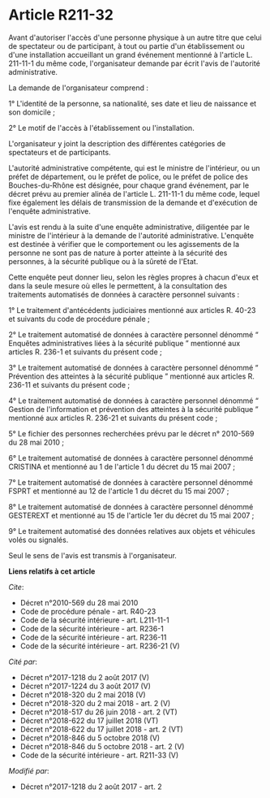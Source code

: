 # Article R211-32

Avant d'autoriser l'accès d'une personne physique à un autre titre que celui de spectateur ou de participant, à tout ou
partie d'un établissement ou d'une installation accueillant un grand événement mentionné à l'article L. 211-11-1 du même
code, l'organisateur demande par écrit l'avis de l'autorité administrative. 

La demande de l'organisateur comprend : 

1° L'identité de la personne, sa nationalité, ses date et lieu de naissance et son domicile ; 

2° Le motif de l'accès à l'établissement ou l'installation. 

L'organisateur y joint la description des différentes catégories de spectateurs et de participants. 

L'autorité administrative compétente, qui est le ministre de l'intérieur, ou un préfet de département, ou le préfet de
police, ou le préfet de police des Bouches-du-Rhône est désignée, pour chaque grand événement, par le décret prévu au premier
alinéa de l'article L. 211-11-1 du même code, lequel fixe également les délais de transmission de la demande et d'exécution
de l'enquête administrative. 

L'avis est rendu à la suite d'une enquête administrative, diligentée par le ministre de l'intérieur à la demande de
l'autorité administrative. L'enquête est destinée à vérifier que le comportement ou les agissements de la personne ne sont
pas de nature à porter atteinte à la sécurité des personnes, à la sécurité publique ou à la sûreté de l'Etat. 

Cette enquête peut donner lieu, selon les règles propres à chacun d'eux et dans la seule mesure où elles le permettent, à la
consultation des traitements automatisés de données à caractère personnel suivants : 

1° Le traitement d'antécédents judiciaires mentionné aux articles R. 40-23 et suivants du code de procédure pénale ; 

2° Le traitement automatisé de données à caractère personnel dénommé “ Enquêtes administratives liées à la sécurité publique
” mentionné aux articles R. 236-1 et suivants du présent code ; 

3° Le traitement automatisé de données à caractère personnel dénommé “ Prévention des atteintes à la sécurité publique ”
mentionné aux articles R. 236-11 et suivants du présent code ; 

4° Le traitement automatisé de données à caractère personnel dénommé “ Gestion de l'information et prévention des atteintes à
la sécurité publique ” mentionné aux articles R. 236-21 et suivants du présent code ; 

5° Le fichier des personnes recherchées prévu par le décret n° 2010-569 du 28 mai 2010 ; 

6° Le traitement automatisé de données à caractère personnel dénommé CRISTINA et mentionné au 1 de l'article 1 du décret du
15 mai 2007 ; 

7° Le traitement automatisé de données à caractère personnel dénommé FSPRT et mentionné au 12 de l'article 1 du décret du 15
mai 2007 ; 

8° Le traitement automatisé de données à caractère personnel dénommé GESTEREXT et mentionné au 15 de l'article 1er du décret
du 15 mai 2007 ; 

9° Le traitement automatisé des données relatives aux objets et véhicules volés ou signalés. 

Seul le sens de l'avis est transmis à l'organisateur.

**Liens relatifs à cet article**

_Cite_:

  - Décret n°2010-569 du 28 mai 2010
  - Code de procédure pénale - art. R40-23
  - Code de la sécurité intérieure - art. L211-11-1
  - Code de la sécurité intérieure - art. R236-1
  - Code de la sécurité intérieure - art. R236-11
  - Code de la sécurité intérieure - art. R236-21 (V)

_Cité par_:

  - Décret n°2017-1218 du 2 août 2017 (V)
  - Décret n°2017-1224 du 3 août 2017 (V)
  - Décret n°2018-320 du 2 mai 2018 (V)
  - Décret n°2018-320 du 2 mai 2018 - art. 2 (V)
  - Décret n°2018-517 du 26 juin 2018 - art. 2 (VT)
  - Décret n°2018-622 du 17 juillet 2018 (VT)
  - Décret n°2018-622 du 17 juillet 2018 - art. 2 (VT)
  - Décret n°2018-846 du 5 octobre 2018 (V)
  - Décret n°2018-846 du 5 octobre 2018 - art. 2 (V)
  - Code de la sécurité intérieure - art. R211-33 (V)

_Modifié par_:

  - Décret n°2017-1218 du 2 août 2017 - art. 2
